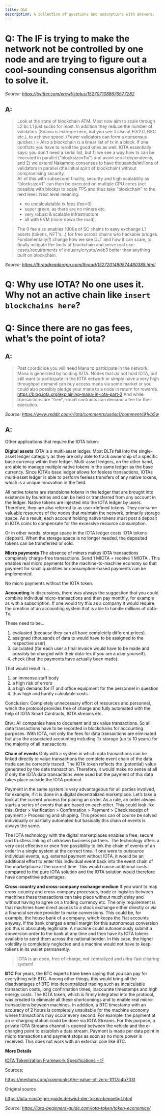 ```yaml
---
title: Q&A
description: A collection of questions and assumptions with answers.
---
```


# Q: The IF is trying to make the network not be controlled by one node and are trying to figure out a cool-sounding consensus algorithm to solve it.
_Source: https://twitter.com/ercwl/status/1527071088676577282_

## A:
> Look at the state of blockchain ATM. Most now aim to scale through L2 bc L1 just sucks for most. In addition they reduce the number of validators (Solana is extreme here, but you see it also at Eth2.0, BSC etc.), to achieve speed. (Fewer validators can form a consensus quicker.)  > Also a blockchain is a linear list of tx in a block. If one conflicts you have to reroll the good ones as well. IOTA essentially says: you don't need a serial list, but 1) we see a way how tx can be executed  in parallel ("blocksize=1tx") and avoid serial dependency, and 2) we extend Nakamoto consensus to have thousands/millions of validators in parallel (the initial spirit of blockchain) without compromising security.  
> All of this with subsecond finality, security and high scalability as "blocksize=1" can then be executed on multiple CPU cores (not possible with blocks) to scale TPS and thus take "blockchain" to the next level.
> Next level meaning:
>- no uncalculatable tx fees (fee=0)
>- super green, as there are no miners etc.
>- very robust & scalable infrastructure
>- all with EVM (more down the road).

> The 0 fee also enables 1000s of SC chains to easy exchange L1 assets (tokens, NFT's...) for free across chains w/o hackable bridges. 
Fundamentally(!) change how we see DLT and how it can scale, to finally mitigate the limits of blockchain and serve real use-cases/requirements of industry/crypto/web3 better than anything built on blockchain.

_Source: https://threadreaderapp.com/thread/1527201480574480385.html_

# Q: Why use IOTA? No one uses it. Why not an active chain like `insert blockchains here`?

# Q: Since there are no gas fees, what’s the point of iota?
## A:
> Past coordicide you will need Mana to participate in the network. Mana is generated by holding IOTA. Nodes that do not hold IOTA, but still want to participate in the IOTA network or simply have a very high throughput demand can buy access mana via some market or you could also possibly pledge your mana to a node in return for rewards.
> https://blog.iota.org/explaining-mana-in-iota-part-2
> And while transactions are "free", smart contracts can demand a fee for their execution.

_Source: https://www.reddit.com/r/Iota/comments/us4sc1/comment/i91vb5w_

## A:

Other applications that require the IOTA token:

**Digital assets**
IOTA is a multi-asset ledger. Most DLTs fall into the single-asset ledger category as they are only able to track ownership of a specific base currency within their ledger. Multi-asset ledgers, on the other hand, are able to manage multiple native tokens in the same ledger as the base currency. Since IOTA’s base ledger allows for feeless transactions, IOTAs multi-asset ledger is able to perform feeless transfers of any native tokens, which is a unique innovation in the field.

All native tokens are standalone tokens in the ledger that are brought into existence by foundries and can be held or transferred from any account in the ledger. Native tokens are injected into the IOTA ledger by users. Therefore, they are also referred to as user-defined tokens. They consume valuable resources of the nodes that maintain the network, primarily storage space. As a result, each account holding native tokens must post a deposit in IOTA coins to compensate for the excessive resource consumption.

Or in other words, storage space in the IOTA ledger costs IOTA tokens (deposit). When the storage space is no longer needed, the deposited tokens can be transferred or sold.

**Micro payments**
The absence of miners makes IOTA transactions completely charge-free transactions. Send 1 MIOTA = receive 1 MIOTA . This enables real micro payments for the machine-to-machine economy so that payment for small quantities or consumption-based payments can be implemented.

No micro payments without the IOTA token.

**Accounting**
In discussions, there was always the suggestion that you could combine individual micro-transactions and then pay monthly, for example as with a subscription. If one would try this as a company it would require the creation of an accounting system that is able to handle millions of data-Tx.

These need to be…

1. evaluated (because they can all have completely different prices).
2. assigned (thousands of data tx would have to be assigned to the respective user).
3. calculated (for each user a final invoice would have to be made and possibly be charged with their data-tex if you are a user yourself).
4. check (that the payments have actually been made).

That would result in…

1. an immense staff body
2. a high risk of errors
3. a high demand for IT and office equipment for the personnel in question
4. thus high and hardly calculable costs.

Conclusion: Completely unnecessary effort of resources and personnel, which the protocol provides free of charge and fully automated with the help of IOTA Smart Contracts, IOTA streams etc.

Btw.: All companies have to document and tax value transactions. So all data transactions have to be recorded in blockchains for accounting purposes. With IOTA, not only the fees for data transactions are eliminated but also the associated accounting including Tx storage (up to 10 years) for the majority of all transactions.

**Chain of events**
Only with a system in which data transactions can be linked directly to value transactions the complete event chain of the data trade can be correctly traced. The IOTA token reflects the (potential) value generated by the data transaction. Therefore, it would make no sense at all if only the IOTA data transactions were used but the payment of this data takes place outside the IOTA protocol.

Payment in the same system is very advantageous for all parties involved, for example, if it is done in a digital decentralized marketplace. Let’s take a look at the current process for placing an order. As a rule, an order always starts a series of events that are based on each other. This could look like this: Order > Verification > Confirmation > Payment > Check receipt of payment > Processing and shipping. This process can of course be solved individually or partially automated but basically this chain of events is always the same.

The IOTA technology with the digital marketplaces enables a free, secure and trustless linking of unknown business partners. The technology offers a very cost effective or even free possibility to link the chain of events of an order in a single system at the correct time. If one were to outsource individual events, e.g. external payment without IOTA, it would be an additional effort to enter this individual event back into the event chain of the marketplace at the correct time. This would cause additional costs compared to the pure IOTA solution and the IOTA solution would therefore have competitive advantages.

**Cross-country and cross-company exchange medium**
If you want to map cross-country and cross-company processes, trade or logistics between machines these transactions can take place without much delay and without having to agree on a trading currency etc. The only requirement is that machines have direct access to a stock exchange either directly or via a financial service provider to make conversions. This could be, for example, the house bank of a company, which keeps the Fiat accounts anyway. If the bank charges a small margin for this autonomous conversion job this is absolutely legitimate. A machine could autonomously submit a conversion order to the bank at any time and then have its IOTA tokens available to send them across the national border. In this case, the higher volatility is completely neglected and a machine would not have to keep tokens in its wallet permanently.

> IOTA is an open, free of charge, not centralized and ultra-fast clearing system!

**BTC**
For years, the BTC experts have been saying that you can pay for everything with BTC. Among other things, this would bring all the disadvantages of BTC into decentralized trading such as incalculable transaction costs, long confirmation times, inaccurate timestamps and high energy costs. The IOTA token, which is firmly integrated into the protocol, was created to eliminate all these shortcomings and to enable real micro-transactions between machines. In addition, a BTC timestamp with an accuracy of 2 hours is completely unsuitable for the machine economy where transactions may occur every second. For example, the payment at an e-charging station could be done via IOTA Streams. For this purpose, a private IOTA Streams channel is opened between the vehicle and the e-charging point to establish a data stream. Payment is made per data point in micro transactions and payment stops as soon as no more power is received. This does not work with an external coin like BTC.

**More Details**

[IOTA Tokenization Framework Specifications – IF](https://blog.iota.org/iota-tokenization-framework-specifications/)

Sources:

https://medium.com/coinmonks/the-value-of-zero-1ff17a4b733f

Original source

https://iota-einsteiger-guide.de/wird-der-token-benoetigt.html

_Source: https://iota-beginners-guide.com/iota-token/token-economics/_

